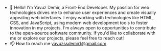 - 👋 Hello! I'm Yavuz Demir, a Front-End Developer. My passion for web technologies drives me to enhance user experiences and create visually appealing web interfaces. I enjoy working with technologies like HTML, CSS, and JavaScript, using modern web development tools to foster innovation in my projects. I'm always open to opportunities to contribute to the open-source software community. If you'd like to collaborate with me or explore our projects, please feel free to reach out!
- 📫 How to reach me yavuzssdemir1@gmail.com

<!---
yavuzssdemir/yavuzssdemir is a ✨ special ✨ repository because its `README.md` (this file) appears on your GitHub profile.
You can click the Preview link to take a look at your changes.
--->
